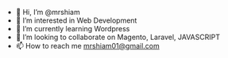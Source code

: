 - 👋 Hi, I’m @mrshiam
- 👀 I’m interested in Web Development
- 🌱 I’m currently learning Wordpress
- 💞️ I’m looking to collaborate on Magento, Laravel, JAVASCRIPT
- 📫 How to reach me mrshiam01@gmail.com

<!---
mrshiam/mrshiam is a ✨ special ✨ repository because its `README.md` (this file) appears on your GitHub profile.
You can click the Preview link to take a look at your changes.
--->
